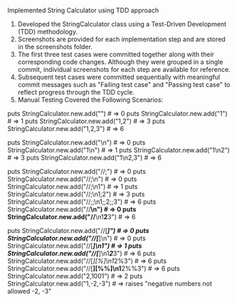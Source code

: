 Implemented String Calculator using TDD approach

1. Developed the StringCalculator class using a Test-Driven Development (TDD) methodology.
2. Screenshots are provided for each implementation step and are stored in the screenshots folder.
3. The first three test cases were committed together along with their corresponding code changes.
   Although they were grouped in a single commit, individual screenshots for each step are available for reference.
4. Subsequent test cases were committed sequentially with meaningful commit messages such as "Failing test case" and "Passing test case"
   to reflect progress through the TDD cycle.
5. Manual Testing Covered the Following Scenarios:

puts StringCalculator.new.add("")                            # => 0
puts StringCalculator.new.add("1")                           # => 1
puts StringCalculator.new.add("1,2")                         # => 3
puts StringCalculator.new.add("1,2,3")                       # => 6

puts StringCalculator.new.add("\n")                          # => 0
puts StringCalculator.new.add("1\n")                         # => 1
puts StringCalculator.new.add("1\n2")                        # => 3
puts StringCalculator.new.add("1\n2,3")                      # => 6

puts StringCalculator.new.add("//;")                         # => 0
puts StringCalculator.new.add("//;\n")                       # => 0
puts StringCalculator.new.add("//;\n1")                      # => 1
puts StringCalculator.new.add("//;\n1;2")                    # => 3
puts StringCalculator.new.add("//;;\n1;;2;;3")               # => 6
puts StringCalculator.new.add("//**\n")                      # => 0
puts StringCalculator.new.add("//**\n1**2**3")               # => 6

puts StringCalculator.new.add("//[***]")                     # => 0
puts StringCalculator.new.add("//[***]\n")                   # => 0
puts StringCalculator.new.add("//[***]\n1")                  # => 1
puts StringCalculator.new.add("//[***]\n1***2***3")          # => 6
puts StringCalculator.new.add("//[*][%]\n1*2%3")             # => 6
puts StringCalculator.new.add("//[**][%%]\n1**2%%3")         # => 6
puts StringCalculator.new.add("2,1001")                      # => 2
puts StringCalculator.new.add("1,-2,-3")                     # => raises "negative numbers not allowed -2, -3"
